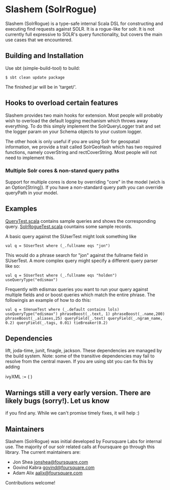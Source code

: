 # Slashem (SolrRogue)

Slashem (SolrRogue) is a type-safe internal Scala DSL for constructing and
executing find requests against SOLR. It is a rogue-like for solr. It is not
currently full expressive to SOLR's query functionality, but covers the main
use cases that we encountered.

## Building and Installation

Use sbt (simple-build-tool) to build:

    $ sbt clean update package

The finished jar will be in 'target/'.

## Hooks to overload certain features

Slashem provides two main hooks for extension. Most people will probably
wish to overload the default logging mechanism which throws away everything.
To do this simply implement the SolrQueryLogger trait and set the logger param
on your Schema objects to your custom logger.

The other hook is only useful if you are using Solr for geospatail information,
we provide a trait called SolrGeoHash which has two required functions, namely
coverString and rectCoverString. Most people will not need to implement this.

### Multiple Solr cores & non-stanrd query paths

Support for multiple cores is done by overriding "core" in the model (wich is an Option[String]).
If you have a non-standard query path you can override queryPath in your model.

## Examples

[QueryTest.scala](https://github.com/foursquare/slashem/blob/master/src/test/scala/com/foursquare/slashem/QueryTest.scala) contains sample queries and shows the corresponding query.
[SolrRogueTest.scala](https://github.com/foursquare/slashem/blob/master/src/test/scala/com/foursquare/slashem/SolrRogueTest.scala) countains some sample records.

A basic query against the SUserTest might look something like

    val q = SUserTest where (_.fullname eqs "jon")

This would do a phrase search for "jon" against the fullname field in SUserTest.
A more complex query might specify a different query parser like so:

    val q = SUserTest where (_.fullname eqs "holden") useQueryType("edismax")

Frequently with edismax queries you want to run your query against multiple fields
and or boost queries which match the entire phrase. The followingis an example of how
to do this:

    val q = SVenueTest where (_.default contains lols) useQueryType("edismax") phraseBoost(_.text, 1) phraseBoost(_.name,200) phraseBoost(_.aliases,25) queryField(_.text) queryField(_.ngram_name, 0.2) queryField(_.tags, 0.01) tieBreaker(0.2)


## Dependencies

lift, joda-time, junit, finagle, jackson. These dependencies are managed by 
the build system. Note: some of the transitive dependencies may fail to resolve
from the central maven. If you are using sbt you can fix this by adding

   ivyXML := (
   <dependencies>
    <exclude module="jmxtools"/>
    <exclude module="jmxri"/>
   </dependencies>
  )

## Warnings still a very early version. There are likely bugs (sorry!). Let us know
if you find any. While we can't promise timely fixes, it will help :)

## Maintainers

Slashem (SolrRogue) was initial developed by Foursquare Labs for internal use. 
The majority of our solr related calls at Foursquare go through this library. 
The current maintainers are:

- Jon Shea jonshea@foursquare.com
- Govind Kabra govind@foursquare.com
- Adam Alix aalix@foursquare.com

Contributions welcome!
